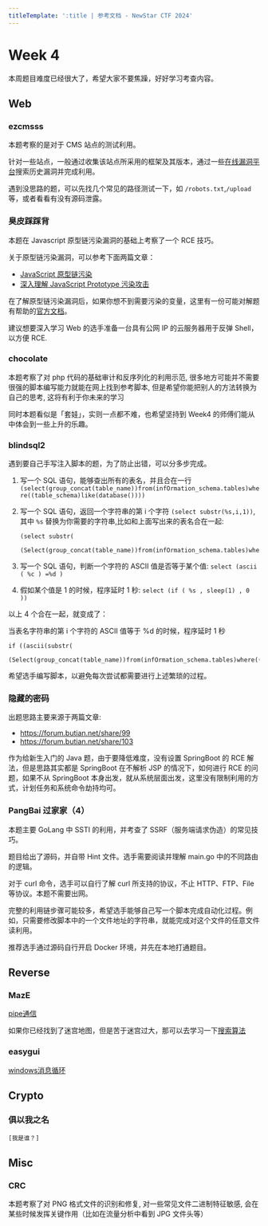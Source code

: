```yaml
---
titleTemplate: ':title | 参考文档 - NewStar CTF 2024'
---
```

<script setup>
import Container from '@/components/docs/Container.vue'
import Text from '@/components/docs/NonTextDetectable.vue'
</script>

# Week 4

本周题目难度已经很大了，希望大家不要焦躁，好好学习考查内容。

## Web

### ezcmsss

<Container type='tip'>

本题考察的是对于 CMS 站点的测试利用。

</Container>

针对一些站点，一般通过收集该站点所采用的框架及其版本，通过一些[在线漏洞平台](https://avd.aliyun.com/)搜索历史漏洞并完成利用。

遇到没思路的题，可以先找几个常见的路径测试一下，如 ``/robots.txt``,``/upload`` 等，或者看看有没有源码泄露。

### 臭皮踩踩背

<Container type='tip'>

本题在 Javascript 原型链污染漏洞的基础上考察了一个 RCE 技巧。

</Container>

关于原型链污染漏洞，可以参考下面两篇文章：

- [JavaScript 原型链污染](https://www.yuque.com/cnily03/tech/js-prototype-pollution)
- [深入理解 JavaScript Prototype 污染攻击](https://www.leavesongs.com/PENETRATION/javascript-prototype-pollution-attack.html)

在了解原型链污染漏洞后，如果你想不到需要污染的变量，这里有一份可能对解题有帮助的[官方文档](https://nodejs.cn/api/cli/node_options_options.html)。

<Container type='tip'>

建议想要深入学习 Web 的选手准备一台具有公网 IP 的云服务器用于反弹 Shell，以方便 RCE.

</Container>

### chocolate

<Container type='tip'>

本题考察了对 php 代码的基础审计和反序列化的利用示范, 很多地方可能并不需要很强的脚本编写能力就能在网上找到参考脚本, 但是希望你能把别人的方法转换为自己的思考, 这将有利于你未来的学习

</Container>

同时本题看似是「套娃」，实则一点都不难，也希望坚持到 Week4 的师傅们能从中体会到一些上升的乐趣。

### blindsql2

遇到要自己手写注入脚本的题，为了防止出错，可以分多步完成。

1. 写一个 SQL 语句，能够查出所有的表名，并且合在一行 ``(select(group_concat(table_name))from(infOrmation_schema.tables)where((table_schema)like(database())))``

2. 写一个 SQL 语句，返回一个字符串的第 i 个字符 ``(select substr(%s,i,1))``,其中 ``%s`` 替换为你需要的字符串,比如和上面写出来的表名合在一起: 
    ````
    (select substr(
        (Select(group_concat(table_name))from(infOrmation_schema.tables)where((table_schema)like(database()))),i,1)) 
    ````

3. 写一个 SQL 语句，判断一个字符的 ASCII 值是否等于某个值: ``select (ascii ( %c ) =%d )``

4. 假如某个值是 1 的时候，程序延时 1 秒: ``select (if ( %s , sleep(1) , 0 ))``

以上 4 个合在一起，就变成了：

当表名字符串的第 i 个字符的 ASCII 值等于 %d 的时候，程序延时 1 秒
```
if ((ascii(substr(
           (Select(group_concat(table_name))from(infOrmation_schema.tables)where((table_schema)like(database()))),i,1))=%d),sleep(1),0)
```
希望选手编写脚本，以避免每次尝试都需要进行上述繁琐的过程。

### 隐藏的密码

出题思路主要来源于两篇文章:

- https://forum.butian.net/share/99
- https://forum.butian.net/share/103

作为给新生入门的 Java 题，由于要降低难度，没有设置 SpringBoot 的 RCE 解法，但是思路其实都是 SpringBoot 在不解析 JSP 的情况下，如何进行 RCE 的问题，如果不从 SpringBoot 本身出发，就从系统层面出发，这里没有限制利用的方式，计划任务和系统命令劫持均可。

### PangBai 过家家（4）

<Container type='tip'>

本题主要 GoLang 中 SSTI 的利用，并考查了 SSRF（服务端请求伪造）的常见技巧。

</Container>

题目给出了源码，并自带 Hint 文件。选手需要阅读并理解 main.go 中的不同路由的逻辑。

对于 curl 命令，选手可以自行了解 curl 所支持的协议，不止 HTTP、FTP、File 等协议。本题不需要出网。

完整的利用链步骤可能较多，希望选手能够自己写一个脚本完成自动化过程。例如，只需要修改脚本中的一个文件地址的字符串，就能完成对这个文件的任意文件读利用。

<Container type='tip'>

推荐选手通过源码自行开启 Docker 环境，并先在本地打通题目。

</Container>

## Reverse

### MazE

[pipe通信](https://www.cnblogs.com/wuyepeng/p/9747557.html)

如果你已经找到了迷宫地图，但是苦于迷宫过大，那可以去学习一下[搜索算法](https://blog.csdn.net/qq_40258761/article/details/88678093)

### easygui

<Container type='tip'>

[windows消息循环](https://blog.csdn.net/liulianglin/article/details/14449577)

</Container>

## Crypto

### 俱以我之名

<Container type='tip'>

``[我是谁？]``

</Container>

## Misc

### CRC

<Container type='tip'>

本题考察了对 PNG 格式文件的识别和修复, 对一些常见文件二进制特征敏感, 会在某些时候发挥关键作用（比如在流量分析中看到 JPG 文件头等）

</Container>